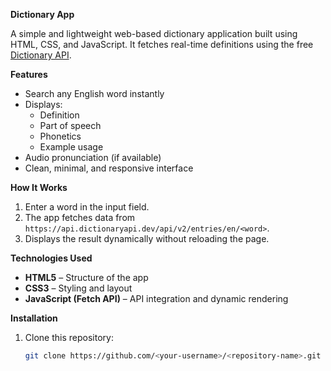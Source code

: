 **Dictionary App**

A simple and lightweight web-based dictionary application built using HTML, CSS, and JavaScript. It fetches real-time definitions using the free [Dictionary API](https://dictionaryapi.dev/).

**Features**
- Search any English word instantly  
- Displays:
  - Definition  
  - Part of speech  
  - Phonetics  
  - Example usage  
- Audio pronunciation (if available)  
- Clean, minimal, and responsive interface  

**How It Works**
1. Enter a word in the input field.  
2. The app fetches data from `https://api.dictionaryapi.dev/api/v2/entries/en/<word>`.  
3. Displays the result dynamically without reloading the page.  

**Technologies Used**
- **HTML5** – Structure of the app  
- **CSS3** – Styling and layout  
- **JavaScript (Fetch API)** – API integration and dynamic rendering  

**Installation**
1. Clone this repository:
   ```bash
   git clone https://github.com/<your-username>/<repository-name>.git
